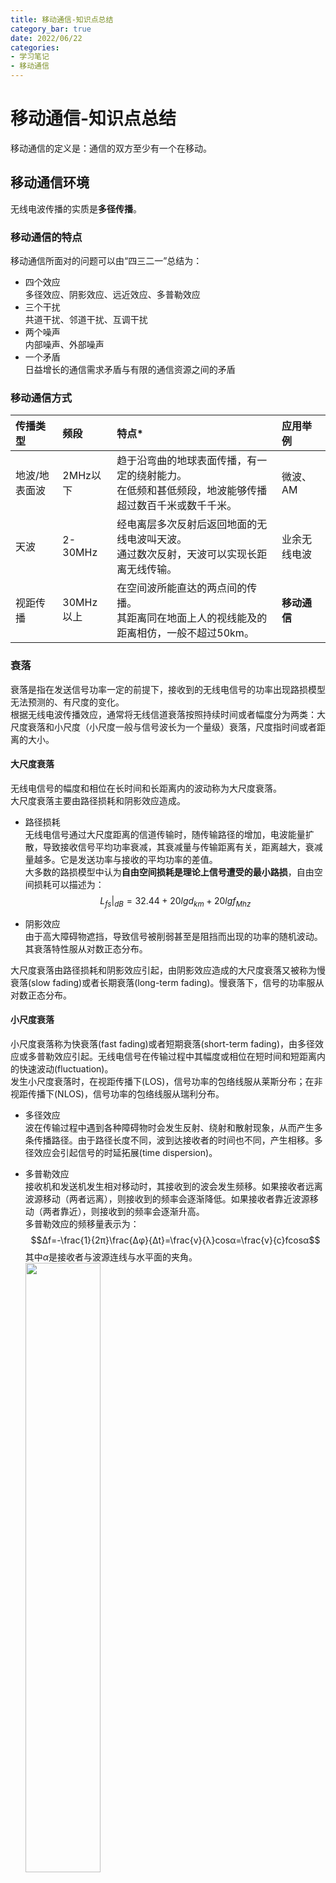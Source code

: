 ```yaml
---
title: 移动通信-知识点总结  
category_bar: true
date: 2022/06/22
categories: 
- 学习笔记
- 移动通信
---
```

# 移动通信-知识点总结
移动通信的定义是：通信的双方至少有一个在移动。  

## 移动通信环境
无线电波传播的实质是**多径传播**。  
### 移动通信的特点
移动通信所面对的问题可以由“四三二一”总结为：  
- 四个效应  
  多径效应、阴影效应、远近效应、多普勒效应
- 三个干扰  
  共道干扰、邻道干扰、互调干扰
- 两个噪声  
  内部噪声、外部噪声
- 一个矛盾  
  日益增长的通信需求矛盾与有限的通信资源之间的矛盾  

### 移动通信方式
| 传播类型 | 频段 | 特点* | 应用举例 |
|:--|:--|:--|:--| 
| 地波/地表面波 | 2MHz以下 | 趋于沿弯曲的地球表面传播，有一定的绕射能力。<br>在低频和甚低频段，地波能够传播超过数百千米或数千千米。 | 微波、AM |
| 天波 | 2-30MHz | 经电离层多次反射后返回地面的无线电波叫天波。<br>通过数次反射，天波可以实现长距离无线传输。 |业余无线电波|
| 视距传播 | 30MHz以上 | 在空间波所能直达的两点间的传播。<br> 其距离同在地面上人的视线能及的距离相仿，一般不超过50km。 | **移动通信** |

### 衰落
衰落是指在发送信号功率一定的前提下，接收到的无线电信号的功率出现路损模型无法预测的、有尺度的变化。  
根据无线电波传播效应，通常将无线信道衰落按照持续时间或者幅度分为两类：大尺度衰落和小尺度（小尺度一般与信号波长为一个量级）衰落，尺度指时间或者距离的大小。  

#### 大尺度衰落
无线电信号的幅度和相位在长时间和长距离内的波动称为大尺度衰落。   
大尺度衰落主要由路径损耗和阴影效应造成。  

- 路径损耗  
  无线电信号通过大尺度距离的信道传输时，随传输路径的增加，电波能量扩散，导致接收信号平均功率衰减，其衰减量与传输距离有关，距离越大，衰减量越多。它是发送功率与接收的平均功率的差值。   
  大多数的路损模型中认为**自由空间损耗是理论上信号遭受的最小路损**，自由空间损耗可以描述为：  
  $$L_{fs}|_{dB}=32.44+20lgd_{km}+20lgf_{Mhz}$$

- 阴影效应  
  由于高大障碍物遮挡，导致信号被削弱甚至是阻挡而出现的功率的随机波动。其衰落特性服从对数正态分布。  
  
大尺度衰落由路径损耗和阴影效应引起，由阴影效应造成的大尺度衰落又被称为慢衰落(slow fading)或者长期衰落(long-term fading)。慢衰落下，信号的功率服从对数正态分布。  

#### 小尺度衰落
小尺度衰落称为快衰落(fast fading)或者短期衰落(short-term fading)，由多径效应或多普勒效应引起。无线电信号在传输过程中其幅度或相位在短时间和短距离内的快速波动(fluctuation)。  
发生小尺度衰落时，在视距传播下(LOS)，信号功率的包络线服从莱斯分布；在非视距传播下(NLOS)，信号功率的包络线服从瑞利分布。  

- 多径效应  
  波在传输过程中遇到各种障碍物时会发生反射、绕射和散射现象，从而产生多条传播路径。由于路径长度不同，波到达接收者的时间也不同，产生相移。多径效应会引起信号的时延拓展(time dispersion)。  

- 多普勒效应  
  接收机和发送机发生相对移动时，其接收到的波会发生频移。如果接收者远离波源移动（两者远离），则接收到的频率会逐渐降低。如果接收者靠近波源移动（两者靠近），则接收到的频率会逐渐升高。  
  多普勒效应的频移量表示为：  
  $$Δf=-\frac{1}{2π}\frac{Δφ}{Δt}=\frac{v}{λ}cosα=\frac{v}{c}fcosα$$
  其中$α$是接收者与波源连线与水平面的夹角。  
  <img src = https://cdn.jsdelivr.net/gh/l61012345/Pic/img/20220702220526.png width=50%>  
  多普勒效应会引起信号的频率拓展(frequency dispersion)。  


### 噪声
在传播的过程中由于各种各样的因素，会造成接收方除了接收到有衰落的原调制信号外，还会接收到某些杂信号，这些杂信号称为噪声(noise)。噪声分为来自传输器件的内部噪声和环境中的外部噪声。  

#### 内部噪声
**内部噪声是移动通信中最重要的噪声**。最典型的内部噪声是热噪声(thermal noise)，它由电子和电路器件内部粒子的热运动产生。热噪声的功率可以表示为：  
$$N=kTBF$$
其中，$k=1.3805×10^{-23}J/K$为玻尔兹曼常数；$T$为环境的开尔文温度；$B$为带宽；$F$为噪声系数，在理想条件下$F=1$。  
化作对数即为：  
$$N|_{dB}=[kTBF]=-228.6+10lgT|_{K}+10lgf|_{Hz}+F|_{dB}$$

#### 外部噪声
移动通信中需要考虑到的外部噪声主要有三类：  
- 大气噪声(atmospheric noise)  
  大气噪声的主要噪声源是电离层(ionosphere)中的带电粒子，这些带电粒子的放电会产生噪声。大气噪声的功率随着时间、季节、天气的变化而变化。  
- 宇宙噪声(cosmic noise)  
  宇宙噪声的主要噪声源是大气层外某些星体的自然辐射和宇宙射线，在移动通信中主要考虑太阳的辐射。  
- 人为噪声(man-made noise)  
  由于人类活动和人造电子设备产生的噪声。产生人为噪声的主要噪声源是汽车的点火器、电动马达、电视接收天线等。移动通信中主要考虑汽车的点火噪声(ignition noise)。  

### 路径损耗模型
#### 路径损耗模型的分类
基本的无线传输链路模型由接收天线和发送天线的功率$P_t$和$P_r$以及它们的增益$G_t$和$G_r$、以及传播过程中的损耗$L$组成：  
$$P_r|_{dB}=P_t|_{dB}+G_t|_{dB}+G_r|_{dB}-L|_{dB}$$
定义路径损耗(path loss)为发送机发送的信号功率和接收机接收信号的平均功率之比。  
路径损耗模型则是通过实验和理论分析，将具体环境下的路径损耗通过数学模型表达出来。路径损耗模型的分类如下表所示：

| 名称 | 特点 | 设置对象* | 典型模型 |
|:--|:--|:--|:--|
| 麦克斯韦方程 | 1. 有助于了解电磁波在具体空间中的传播特性 <br> 2.对于实际工程过于复杂 | 传输器件：比如天线和传输线 ||
| 自由空间损耗模型 | 1. 非常容易计算 <br>2.对于传播环境的描述过于简单，因此过于理想化 |||
| 经验模型 | 基于实验测量和统计性质，模型只含有少量的参数，因此不精确 | 宏蜂窝 | 奥村模型（基于城市地带），COST-231模型 |
| 确定性模型/射线追踪模型 | 1.场所特定/地限性(site-specific)<br>2.需要大量的关于场地的几何信息<br>3.最精确的一类模型 | 微蜂窝和皮蜂窝 |两射线模型(适用于开阔地带)|
| 半经验模型 |确定性模型和经验模型的折中方案 ||Walfish-Ikegami模型和Lee模型|


#### 路径损耗模型的作用
利用路径损耗模型可以实现链路预算和对于移动台的定位。  
- 链路预算是指：知道无线电波在具体环境中的路径损耗可以得到接收信号的功率、从而得到一个大致的信号覆盖范围，从而帮助规划位置和数量天线的设置，还可以帮助确定发送天线功率、灵敏度、增益和尺寸的设置。   
- 通过对比估计和实际的信号功率，利用路径损耗模型也可以实现对于移动台的定位。  

#### 链路模型
在移动通信链路中，发送功率和接收功率的差异除了考虑收发天线增益$G_t$和$G_r$和路径损耗外，通常还要考虑大气散射损耗$L_g$、收发天线的馈线损耗$L_t$和$L_r$，以及噪声$N$，因此在基本无线传输链路模型下，增加了如下的环节：  
$$P_r|_{dB}=P_t|_{dB}+G_t|_{dB}+G_r|_{dB}-L_t|{dB}-L_r{dB}-L_{fs}|_{dB}-L_{g}|_{dB}$$
其中：$P_t|_{dB}+G_t|_{dB}-L_t|{dB}$为发送机的有效辐射功率。如果采用全向天线，那么天线的增益为$G|_{dB}=1$。  
载噪比CNR表示为：  
$$CNR|_{dB}=P_r|_{dB}-N|_{dB}$$
噪声的功率表示为： 
$$N|_{dB}=[kTBF]=-228.6+10lgT|_{K}+10lgB|_{Hz}+F|_{dB}$$ 



## 无线资源利用技术
### 复用技术
复用技术的对象是基带信号，本质上是一种提高资源利用效率的技术。  

| 复用技术名称 | 优点 | 缺点 |
|:-|:-|:-|
| 频分复用 | 不需要时间同步和动态调整 | -对信道资源的平均分配导致资源利用率不高<br> -不灵活 <br>-需要保护带，是一种额外开销 |
| 时分复用 | -只需要一个频率的载波就可以实现<br>-用户数多时仍有高吞吐量 |  -对信道资源的平均分配导致资源利用率不高<br>-需要同步<br> -需要转换时间，是一种额外开销 |
| 时分复用+频分复用 | 可以抵御频率选择性干扰 |  -对信道资源的平均分配导致资源利用率不高<br> -需要精准同步<br> -需要转换时间和保护带，额外开销增大 |
| 码分复用 | -高带宽利用率<br> -不需要同步<br> -抗干扰性强<br> | -对信道资源的平均分配导致资源利用率不高<br> -需要更复杂的信号检测技术 |

- 空分复用  
在空分复用中使用多个有向天线在不同方向发送和接收不同路的信号。  
空分复用比较容易实现，因此几乎所有的移动通信系统都使用了空分复用。  

### 多址技术
多址技术本质上是一种**多用户场景连接同一传输媒体下的资源协调方式**。  
{% note info %}  
复用技术指多路信号合为一路信号，共享传输媒体，复用技术的对象是基带信号。  
多址技术指多个终端共同连接同一个传输媒体，多址技术的对象是频带信号。 
双工指上行链路和下行链路共享同一个传输媒体，进行的复用。  
{% endnote %}  
多址技术可以简单分为竞争的多址技术(contention)和基于非竞争的多址技术(conflict free)。移动通信中使用的多址技术大多以基于非竞争的、非动态的多址技术为主：比如时分多址、频分多址、码分多址和空分多址。这样的多址技术的实质是对频带信号(即调制后的信号)的复用技术。  

#### 频分多址/FDMA
频分多址是对频带信号的频分复用，频分多址通过滤波实现。  
频分复用的优点是：  
- 复杂度低，易于同步。  
- 鲁棒性(robust)好。
- 使用频分复用的物理层比特开销不大。  

缺点是：  
- 频段是稀缺资源，频分多址的频带固定分配给固定链路，链路空闲会造成分配的频带被浪费。  
- 同时对射频干扰滤波器(RF filter)要求较高以减少邻道干扰。  

#### 时分多址/TDMA
时分多址将一帧分为多个时隙并分配给各用户。每一时隙会预留一些保护时间以避免多径效应带来的时移对帧同步的影响。  
原始的时分多址需要一个中央结点控制其他所有节点进行帧同步。  
时分多址的优点是：  
- 运用时分多址时，发送机会不时地开关机，因此能耗较低。  
- 自带时隙，不需要双工器。  

时分多址的缺点是：  
- 对于同步的要求更高。  
- 相比于频分多址其保护时间的开销更大。  

时分多址被广泛应用于2G通信系统，应用时分多址时通常需要自适应均衡器。  

#### 空分多址/SDMA
空分多址是对频带信号的空分复用，空分多址技术可以由如下几种方法实现：  
- 将全向天线服务的移动通信服务区**小区化**，相隔一定距离的不同的区群可以使用同一频率。  
- 基站使用多个有向天线划**分为多个扇区**。不同的天线接收来自不同扇区的信号。  
- 天线发送信号时进行**波束赋形**(beamforming)，使发送的电磁波的能量集中在某个方向上。  

空分多址的优点是实现简单，因此大部分移动通信系统都采用了空分多址。其缺点是对天线的类型有所指定，不灵活。

#### 码分多址/CDMA
时分多址和频分多址所使用的时间和频率带宽都是容量有限的资源，这些容量被称为硬容量。而码分复用利用不同的码片序列，称为伪随机码序列(presudo random code/presudo noise code,PN code)区分不同的用户。理论上码分复用可以支持无限个码片序列对应的用户，因此码分复用所使用的码片序列是一种无限容量的资源。  
同码分复用，码分多址中的特定码片序列只能够被指定的接收机接收。  
码分多址中要求用于区分不同用户的码片序列必须彼此不相关，以在接收机可以清晰地分辨各用户的信号。  
当不同码片序列并非完全不相关时，不同码片序列彼此出现相互干扰，称为多址干扰(multi access interference).  **多址干扰是码分多址特有的一种干扰现象**，会造成解扩的困难。    

码分多址的优点是：  
- 所有的用户都可以用同一个频率，且不需要用户同步。  
- 理论上用户容量无穷。  
- 载波生成简单，对于直接序列码分多址，只需要将伪随机码与用户信息相乘（异或）即可得到载波。  

码分多址的缺点是：  
- 需要精准的功率控制来解决远近效应。  
- 码片的定时(timing)和获取(acquiring)对接收机的要求更高。  
- 带宽小。  
- 会出现多址干扰，影响解扩。  


##### 宽带码分多址/WCDMA
宽带码分多址是一种宽带直接序列扩频/直接序列码分多址，其带宽在5MHz左右。宽带码分多址的实现方式有两步：  
- 信道化(channelization)  
  对频带信号使用正交的信道化码以扩频增加信号带宽。信道化码是一种短码，其长度与扩频因子有关。  
  常见的编码方式为正交可变扩频因子编码(OVSF,orthogonal variable spreading factor coding)。  
  具体的编码规则为：  
  扩频因子始终为$2^n$。对于一组由1和-1组成的序列，在下一次扩增中会扩增为两种形式：  
  - 在该序列后添加与该序列符号完全相反的序列。  
  - 在该序列后添加与该序列符号完全相同的序列。  
  
  由这个规则生成的码片树如下图所示：  
  <img src = https://cdn.jsdelivr.net/gh/l61012345/Pic/img/20220610161940.png width=50%>  
  
  根据扩频因子，系统所使用的信道化码从这个码片树中被选择出来。   
  
  信道化码在上行链路和下行链路中有不同的作用：  
  在上行链路中，信道化码用于区分**控制信道**和**专用信道**(dedicated channel)。  
  在下行链路中，信道化码用于区分连接同一个扇区/小区的**不同用户**。  
  
- 加扰(scrambling)  
  对信道化后的基带信号添加伪随机码(presudo code)以区分不同的小区/用户，同时也避免了小区之间由于使用同一个信道化码而产生的干扰。扰码的长度非常长，因此又被称为长码。  
  在上行链路中，扰码用于区分不同的**移动台**。  
  在下行链路中，扰码用于区分不同的**扇区/小区**。  

最终所使用的代码是信道化码和扰码的乘积。  

##### 远近效应和功率控制技术  
码分多址系统中，远近效应(near-far effect)尤为明显。简单来讲，远近效应用一句话可以概括为：“近水楼台先得月”：用户接收到的基站功率与其距离基站的远近有关。  
- 对于距离基站近的用户，其收到的基站功率较高。  
- 对于距离基站远的用户，其收到的基站功率较低。  

为了减少远近效应，采用码分多址的通信系统会使用更加精准和复杂的功率控制(power control)技术来调整发送给不同距离用户的信号功率。  

## 抗衰落技术
### 差错补偿技术
无线信道中最重要的差错补偿技术有三个：分集技术、误差控制编码和信道均衡。  
#### 信道均衡技术
**对于频率选择性信道，信道中的信号由于带宽有限而发生时延拓展，导致符号频谱出现重叠**——这是导致码间串扰(ISI)的主要原因。  

{% note info %}
码间串扰出现的原因有二：其一是因为信道带宽有限，其二是多径效应，无论是哪一种都会引起时延拓展，进而导致符号频谱重叠。  
{% endnote %}

信道均衡技术(channel equalization)可以有效的减少码间串扰。    
简单来说，信道均衡的想法是在接收端的滤波器后和判决器之间增加一个新的器件——均衡器。均衡器是一种FIR滤波器，它能够根据信道的脉冲响赋予调整接收信号在各频点权重$C_i$。具体赋予权重的方式多样，常见的是使用最小均方误差算法(MMSE,minimum mean squared error)来赋予权重。信道均衡要求信道有相关性。  
自适应信道均衡(adaptive cahnnel equalization)技术可以根据信道状态信息(channel state information, CSI)自动调整权重，使得码间串扰的程度减少到最小。  

#### 误差控制编码
误差控制编码是在信源编码阶段使用一些可以规避或者减少特定误差的编码方式的抗衰落技术。误差控制编码技术有前向纠错(forward error-correction，FEC)和自动请求重发(auto-repeat request,ARQ)两种。  

- 前向纠错  
前向纠错技术指在发送端，发送方根据发送数据的内容生成一组校验码，附加在数据前或后方。  
在接收方，接收者收到数据后按照相同的方式计算出一个校验码，并与发送方附带的校验码进行比对，如果两者不一致，则说明数据在传输的过程中发生了改变。某些校验方式还可以找到具体出错的比特位置，并且自动进行校正。  
根据编码器中是否需要内存(memory)，前向纠错码又分为卷积码(convolutional code)和分组码(block code)。  
经典的分组码是线性分组码，通常以$(n,k)$线性分组码表示，其意义是：对于$k$比特的信息，使其添加上$n-k$比特的校验信息。在线性分组码中，通常以$\frac{n}{k}$表示编码效率。  
卷积码是编码器冲激响应与一段比特数据进行离散时间卷积，从而生成校验码，卷积序列的长度和编码的有效性与编码器的冲激响应序列长度和卷积的序列长度——即内存的大小有关。  

- 自动请求重发  
自动请求重发是一种后向校错(backward error correction)，它依赖于接收者。简单来说，如果接收者收到数据后发现数据有错，会通过反馈机制告知发送者重新发送该数据。  
自动请求重发的缺点是会有重传时延。  

#### 分集技术
分集(diversity)技术的理论基础是：相互独立的信道中的衰落也是相互独立的。因此，分集技术的基本思想是划分不同的逻辑信道，以对不同信道中的误差进行分别补偿，然后将这些信号进行合并，以得到一个较为完整的信号。  
分集技术不会消除误差，但是会减小误码率，一般与其他技术连用。  
分集技术包括了宏分集和微分集两大类，其中微分集又可以分为空间分集、时间分集、频率分集和极化分集等等。  

- 宏分集  
  宏分集是一种多基站技术，其使用多个不同位置的基站(NodeB)对UE发送相同的信号。只要在各个方向上的信号传播受到的阴影效应不是同时的，这种办法就可以保证通信不会中断。  
  3G中采用的软切换是一种宏分集技术。  

- 微分集  
  微分集是针对于单个基站所使用的通信资源而言的。  
  - 空间分集  
  空间分集技术是使用多个有向天线将接收和发送空间划分为多个扇区(sector)的方法。常见的空间分集技术包括了4G中的MIMO 多天线技术(multi-input multi-output)以及5G的massive-MIMO技术等。  

  - 时间分集  
  常见的两种时间分集技术是交织和Rake接收机技术。  
  交织(interleaving)是一种按照一定规律、将多份字符在同一位置切断、重组，以避免突发差错的技术。  
  突发差错(burst error)通过交织和解交织(deinterleaving)被拆散为随机差错(random error)，并被校错机制捕捉。交织可以减少突发差错对数据的影响。 
  Rake接收机技术本质上也是一种时间分集，其用于对抗码分多址中由于多径时延导致的码片相关。   

  - 频率分集技术  
  频率分集技术主要包括了直接序列扩频(direct sequence spread spectrum,DS-SS)和正交频分复用(OFDM)，在后文中详细提到。  

- 合并技术  
  接收到的多个相同的信号需要以某种合并(combining)方式合并为单个符号信号。合并技术包括最大比值合并(Maximum Ratio Combining, MRC)、等增益合并(Equal Gain Combining,EGC)和选择合并(selection combining)。最大比值合并需要对所有信号进行扫描和跟踪，因此效果更好。等增益合并的效果更差，但是易于实现。选择合并只会保留信号最强的一个分支，所需要的计算量更小。  


### 扩频技术/码分复用技术
应用扩频技术的原因是因为在传输过程中符号的频谱常常会受到窄带信号的干扰，导致在接收方不能正确识别符号。因此使用扩频技术**通过为来自不同数据的字符信号加上不同的伪随机序列进而扩展每个符号的频谱带宽**。  
扩频技术/码分复用技术的要点有二： 
- 码片序列的作用是原来的单个字符通过与频带扩展序列进行运算变为符号持续时间更短的多个字符（称为码片，chip）。也就是说，相比于原来每个符号的符号持续时间，**单个码片的符号持续时间更短，在频域上表现为更宽的频谱**。  
- 不同的用户信号使用不同且唯一的码片序列。  

具体而言，信道中的符号信号会受到宽带和窄带干扰的影响。**在接收一侧，接收方使用解扩技术(despread)将符号频谱收窄的同时，也将窄带干扰信号的带宽拓宽，宽带干扰信号的带宽不受影响。这个混合的信号通过带通滤波器之后便可以复原**。  

<img src = https://cdn.jsdelivr.net/gh/l61012345/Pic/img/20220601162402.png width=50%>  

此外，码片序列只有收发方拥有，因此码分复用技术有很好的保密性。  
扩频因子(spreading factor)/处理增益(processing gain)用于表示扩频效率。扩频因子表示为宽带信号带宽与原信号带宽之比，是对一个比特对应多少个码片的直接反映。  
$$G_p=\frac{B_{SS}}{B}$$
按照使用频带扩展序列的方式，扩频技术又分为直接序列扩频、跳频扩频和跳时扩频。  

#### 直接序列扩频  
直接序列扩频(direct sequence spread spectrum,DS-SS)是使用一段直接生成的伪随机码与用户数据进行异或运算，得到受调后的数字信号。    
直接扩频序列减少了频率选择性衰落，但是需要对每个符号非常精准的功率控制以使的每个字符的功率相等。移动通信中主要采用的是直接序列扩频。  

#### 跳频扩频和跳时扩频  
跳频扩频(frequency hopping spread spectrum,FH,SS)是指用伪随机码序列进行频移键控，使载波频率不断跳变而扩展频谱的一种方法。   
跳频扩频主要用于军用通信中，它可以有效的避开干扰，发挥通信效能。  
同理，跳时扩频(time hopping spread spectrum)根据伪随机码序列选择不同时隙中的载波信号的方法，由于难以同步，因此现在比较少地使用这一系统。  

#### Rake 接收机技术  
在码分多址中，如果多径信号的时延超过了一个码片持续时间，那么接收到的噪声是非相关的，Rake接收机技术可以处理这种非相关的噪声。  
Rake接收机技术指的是使用一种形状如“耙（rake）”的多分支天线技术。Rake接收机上每个天线的分支可以接收一路多径信号。Rake接收机对收到的各个多径信号进行调整：利用多个相关检测器检测多径信号，并调整成时延相同的信号。各路调整后的信号叠加，输出最终的信号。Rake接收机技术可以有效解决码分多址中的频率选择性衰落。  

### 正交频分复用
正交频分复用是一种多载波调制技术，也是一种扩频技术。相比于传统的多载波调制技术，正交频分复用最大的不同是每个信道所使用的子载波在频谱上有所交叠。OFDM的技术的核心思想是将宽频率载波划分成多个带宽较小的正交子载波，并使用这些正交子载波发送及接收信号。  
由于每个子载波的带宽小于相干带宽， OFDM可以有效克服频率选择性衰落。   

#### 循环前缀  
由于多径效应造成的传输信号的相移可能会使得原来的载波之间不再具有正交性，并且导致码间串扰，因此有必要在每个载波前面添加一定的保护间隔，并且这个保护间隔中的信号是原信号的多个复制，称为循环前缀(CP,cyclic prefix)。  

#### 导频信号  
如果循环前缀的持续时间大于信道时延扩展的时间，则平稳多径信道的影响可以通过其对每个子载波的系数振幅和相位的影响精确地为信道建模。  
导频信号的作用就是使得接收端能够根据信道中导频信号幅度和相位的变化对信道进行建模和估计，从而在接收端实现信道均衡。  

#### 正交频分复用的特点
正交频分复用的优点是：  
- 高频谱利用率  
  正交频分复用在载波之间不需要保护频带，大大提高了频谱利用率。  
- 实现简单  
  在发送端和接收端只需要分别使用逆快速傅里叶变换和快速傅里叶变换就可以实现调制和解调。  

- 信噪比高  
  由于正交频分复用中使用了比特映射，更多的比特可以被调制到一条子载波上，因此正交频分复用的信噪比很高。  

- 抵御窄带干扰  
  OFDM中窄带干扰也只影响其频段的一小部分，而且系统可以不使用受到干扰的部分频段，可以抵御窄带干扰。  

其缺点是：  
- 高峰均比  
  由于正交频分复用信号是一组不同频率的正弦信号的和，其幅度变化非常大，因此正交频分复用有非常高的峰值-均值比(peak-to-average power rato, PAPR).高均峰比对信号的接收实现造成了困难。  


## 蜂窝移动通信组网技术
### 工作方式
目前的移动通信大多采用全双工技术，可以分为频分双工(FDD)和时分双工(TDD)两种。  
- 频分双工(FDD)  
  利用两个不同的频率进行区分上行和下行通信，并且收发频带之间有一定保护间隔以提高抗干扰能力。  
- 时分双工(TDD)  
  上行和下行通信工作在同一频率，但是不同时隙区分上行和下行通信。  

3GPP提出的2G、3G、4G标准中都使用了FDD，此外，3G和4G系统中使用了TDD。

### 划分小区/频率重用技术
由于移动通信所使用的频段是有限的，因此将覆盖的地理区域分割为多个更小的区域，称为小区(cell)，一个基站覆盖一个小区。相邻的小区之间必须使用不同的频率，由于无线电的衰减，在一定距离后又可以重新使用这个频率。  
共同使用全部可用频率的若干个小区组成一个小区簇/区群(clustering)。  
频率重用(frequency reuse)技术所指就是不同的区群之间使用对应的相同频率，使用各相同频率的两个小区的间隔应当相等，称为再用距离。  
<img src = https://cdn.jsdelivr.net/gh/l61012345/Pic/img/20220410143747.png width=50%>  

划分小区的优点是由于频率重用实现了高利用率和大容量；并且干扰被限制在了小区内部；同时小区之间的重叠可以保证即使一个小区掉话另一个小区也可以保持通话，具有鲁棒性。其缺点是带来了更多的建设成本和更复杂的移动性管理功能。  



### 移动性管理
#### 越区切换
越区切换（HO，hand-over/hand-off）指在作出越区切换决定后，将一个连接的所有无线电资源切换给另一个基站的情况。

切换过程分为：  
- 硬切换（hard handover）  
  移动台越过两个基站服务区的重叠部分后，先断开原来基站的连接，再建立和新基站的连接。  
- 软切换（soft handover）  
  移动台在两个BTS服务区的重叠部分处，在保持和原来基站连接的前提下，建立和新基站的连接。当移动台越过重叠部分后，再断开原来基站的连接。  
  更软切换(softer handover)则是发生在同一个基站的扇区和扇区之间软切换。  

越区切换需要考虑何时切换的问题，越区切换的主要判决依据是功率电平(power level)和通信质量测量(quality measurements)。判决过程需要考虑：  
- 触发方式(比如由功率电平触发、通信质量触发)  
- 判决依据的阈值  
- 目标小区选择过程  

越区切换的控制分为测量过程和判定过程：
- 移动控制(Mobile Controlled)：两者全部由移动台完成的策略。  
- 网络控制(Network Controlled)：两者全部由网络控制器完成的策略。  
- 移动台辅助控制(Network Controlled and Mobile assisted Handovers,MAHO)：  
  移动台测量到每个小区的信号强度，并报告给网络控制器，网络控制器决定是否进行切换以及切换的小区。  
  GSM中采用的是移动台辅助控制切换。  

#### 位置管理
用户设备在特定的情况下（比如开机、关机、间隔一定时间、参数变化等）需要向网络报告其位置，这个过程称为位置登记(Location Registration)。  
位置管理的区域称为位置区(LA,Location Area)，位置区中含有若干个小区。位置区越大，包含的小区数目越多，需要进行跨区登记的负荷就越轻。但是位置区越大，寻呼被叫移动台时浪费的呼叫资源就更多。  



## 蜂窝移动电话网演进
### 网络架构和关键技术
<table>
<tr><th>移动通信系统</th><th>用户终端</th><th>接入网</th><th>核心网</th><th>关键技术</th></tr>
<tr><td>2G<br>特点：全球通</td><td><b>MS(Mobile Station)</b><br>SIM卡：存储用户通信数据<br>TE：终端设备<br>特点是机卡分离</td><td><b>BSS(BaseStation Subsystem)</b><br>BTS：基站收发信机，负责收发信号<br>BSC：用于控制基站收发信机，和无线信道的交换</td><td><b>NSS(Network and Switching Subsystem)</b><br>MSC：移动交换中心，负责交换数据<br>HLR:记录和管理本地常驻用户永久和半永久设备信息<br>VLR:记录和管理漫游用户临时设备信息<br>AUC：鉴权中心，负责授权和空中接口加密</td><td>多址：FDMA+TDMA<br>双工：FDD<br>信道编码：卷积码<br>调制方式：GMSK<br>切换方式：移动台辅助控制的硬切换<br>越区切换/频率重用</td></tr>
<tr><td rowspan='4'>3G<br>特点：多媒体</td><td rowspan='6'><b>UE(User Equipment)</b><br>USIM卡：存储用户通信数据<br>TE：终端设备</td><td rowspan='4'><b>RAN(Radio Access Network)</b><br>NodeB:基站，负责收发信号<br>RNC:负责控制基站和分配无线资源</td><td><b>CN(Core Network)</b><br></td><td rowspan='4'>多址：FDMA+CDMA<br>双工：FDD+TDD<br>信道编码：卷积码和涡轮码<br>调制方式：QPSK<br>切换：软切换<br>Rake接收机技术/宏分集/功率控制</td></tr><tr><td>电路交换域<br>MSC：移动交换中心，负责交换数据<br>VLR:记录和管理漫游用户临时设备信息<br>GMSC:外部基于电路的网络的接口</td></tr><tr><td>分组交换域<br>SGSN:负责移动性、会话管理和计费<br>GGSN:确保和管理与外部分组交换网络的连接</td></tr><tr><td>公共部分<br>AUC：鉴权中心，负责授权和空中接口加密<br>HLR:记录和管理本地常驻用户永久和半永久设备信息</td></tr>
<tr><td>4G<br>特点：全IP</td><td><b>eRAN(enhanced RAN)</b><br>eNodeB:负责收发信号，并带有管理控制功能</td><td><b>EPC(Evolved Packet Core)</b><br>MME:信令处理<br>S-GW:连接不同的网络<br>P-GW:功能类似于GGSN，用于提供IP接入等功能<br>HSS:数据库，存储用户信息</td><td>多址：OFDMA（下行）SC-FDMA（单载波FDMA，上行）<br>双工：FDD+TDD<br>信道编码：DPC<br>调制方式：QAM<br>MIMO多天线技术/载波聚合</td></tr>
<tr><td>5G<br>特点：万物互联</td><td><b>NG-RAN(Next Generation RAN)</b><br>gNB：5G基站</td><td><b>5GC(5G Corenetwork)</b><br>AMF：类似于MME，进行控制面的处理<br>UPF:进行用户面业务处理</td><td>多址：NOMA<br>双工：FDD+TDD<br>Massive-MIMO/NFV+SDN/边缘计算</td></tr>
</table>


### 第五代移动通信系统/5G
5G的正式名称为IMT-2020。相比于4G，在用户设备上5G的移动设备不再限制于移动电话，而统称为移动设备，实现设备到设备(D2D)的通信。接入网方面使用**密集蜂窝组网**和**密集多天线**(Massive-MIMO)等技术，扩大容量。此外，5G中还有意将核心网的部分功能转移到接入网上，以减小时延，这样的技术称为**边缘计算**。核心网方面，5G核心网除了使用SDN外，还使用了**网络功能虚拟化**（NFV）技术，将4G的核心网功能虚拟化为软件功能。   

#### 特点与应用场景
- 增强移动宽带(eMBB)  
  相比于4G，5G拥有更大的带宽和更高的数据率，并且有更广的覆盖范围。应用例如8K超高清视频直播。  
- 海量机器类通信(mMTC)  
  5G支持更高密度的连接，ITU定义5G的物联网连接数支持100万连接/平方公里。应用例如物联网、智慧城市。  
- 超可靠低时延通信(uRLLC)  
  由于更高的数据率与低时延技术的应用，5G的传输时延更低，并且可靠性接近100%。应用例如自动驾驶、远程医疗。  

#### 组网技术
5G的组网技术分为两类：非独立组网技术(NSA)和独立组网技术(NA)。  
简单来说，非独立组网使用4G和5G融合基站，用户通过5G基站和4G基站接入4G核心网。非独立组网主要聚焦于eMBB业务，是5G前期的过渡组网方式。  
独立组网是一种独立于4G的组网方式，用户面和控制面都建立在5G核心网上。  


### 第六代移动通信系统/6G
6G的网络架构可以概括为“空天地一体化”或者“天地一体化”。  
#### 关键技术
- 人工智能  
  类似于ANN，PSO等等优化算法被应用于优化网络环境。  
- 卫星/无人机通信  
  卫星/无人机(UAV)等可以在低空运作的航空器被用做基站，实现空天地一体化。  


## 卫星定位系统
### 卫星通信和地面微波通信
地面的微波通信采用的频段是1到40GHz，其支持两个固定微波站之间的长距离视距(LOS)通信，微波通信会受到自由空间损耗/传输距离、对流层(troposphere，比如雨衰rainfall)和地形的影响，支持的通信范围受到地球曲率(earth curvature)的限制，通常在几十到几百公里。地面微波通信可以用做长途通信(long haul)和电视传输。  
而卫星通信采用的频段是1-10GHz左右。卫星通信中使用卫星作为中继站，可以覆盖为由于地形和遮挡物微波通信无法覆盖的区域提供可靠的无线通信方式，覆盖区域可以达到上百公里。卫星通信受到自由空间损耗、对流层和电离层(ionosphere)的影响。  

> 地面微波通信频段-ITU：https://www.itu.int/en/ITU-R/terrestrial/broadcast/Pages/Bands.aspx


### 卫星定位原理
卫星定位系统使用卫星进行定位，其需要：  
- 实时定位信息(real-time location information)。
- 自主完整性检查(autonomous integrity checking):提供方法让用户确定导航方案的准确性。  
- 为安全导航提供足够的精度(sufficient accuracy for safe navigation)。

在任意时刻，在地面上的任意一点都可以同时观测到4颗以上的卫星。用户的位置坐标可以假设为$(x_u,y_u,z_u)$. 在GPS观测中，每一个卫星可以通过向接收机发信测量回传时间得到其与接收机之间的大致距离，称为拟极差（pseudorange）$ρ_i$。利用三维坐标中的距离公式，利用3颗卫星就可以组成3个方程式：
$$\begin{cases}
  \rho_1=\sqrt{(x_1-x_u)^2+(y_1-y_u)^2+(z_1-z_u)^2}\\
  \rho_2=\sqrt{(x_2-x_u)^2+(y_2-y_u)^2+(z_2-z_u)^2}\\
  \rho_3=\sqrt{(x_3-x_u)^2+(y_3-y_u)^2+(z_3-z_u)^2}\\
\end{cases}$$
其中第$i$颗卫星的坐标为$(x_i,y_i,z_i)$。  
这个方程组的解即为用户在地球上的位置$(x_u,y_u,z_u)$。  
因此**至少需要3颗卫星就能知道地球上用户的位置，实现定位**。  
事实上，如果考虑到卫星的时钟与接收机时钟之间的误差$Δt$，那么方程将会有4个未知数：
$$\begin{cases}
  \rho_1=\sqrt{(x_1-x_u)^2+(y_1-y_u)^2+(z_1-z_u)^2}+cΔt\\
  \rho_2=\sqrt{(x_2-x_u)^2+(y_2-y_u)^2+(z_2-z_u)^2}+cΔt\\
  \rho_3=\sqrt{(x_3-x_u)^2+(y_3-y_u)^2+(z_3-z_u)^2}+cΔt\\
\end{cases}$$
其中$c$为光速。  
因而需要引入第4颗卫星，形成4个方程式进行求解，从而得到钟差$Δt$和用户坐标$(x_u,y_u,z_u)$。  

> 卫星的定位原理-北斗卫星定位系统：http://www.beidou.gov.cn/zy/kpyd/201710/t20171021_4626.html


### 卫星定位系统结构
卫星定位系统的架构分为：  
- 空间段(space segment)  
  卫星。主要的用途是中继，它可以接收并存储来自地面段的信息。其对时间的精准度要求非常高，通常内部设置有原子钟。此外，卫星也支持通过激光与其他卫星建立无线连接。  
- 地面段(ground segment)  
  由监测站、控制站、上注站(uploading station)组成。主要作用为监测卫星的运行状况和估计板载时钟状态(estimate the on-board clock state)。  
- 用户段(user segment)  
  由用户群和接收机组成。功能为获取卫星的信号并追踪从卫星接收到的信号、接收卫星数据、对PVT（位移、速度、时间）进行估计。  
  
<img src = https://cdn.jsdelivr.net/gh/l61012345/Pic/img/20220626115338.png width=50%>  


### 卫星定位系统类型
#### 全球定位系统
<table>
<tr><th>名称</th><th>发射国家和地区</th><th>卫星数</th><th>轨道平面数</th><th>多址方式</th></tr>
<tr><td>GPS</td><td>美国</td><td>32</td><td>6</td><td>CDMA</td></tr>
<tr><td>GALILEO</td><td>欧盟</td><td>30</td><td>3</td><td>CDMA</td></tr>
<tr><td>GLONASS</td><td>俄罗斯</td><td>24</td><td>3</td><td>CDMA/FDMA</td></tr>
<tr><td>COMPASS</td><td>中国</td><td>55*</td><td>3</td><td>CDMA</td></tr>
</table>

> 北斗系统发射卫星数量：http://www.beidou.gov.cn/xt/fsgl/ ，第55颗卫星于2020年6月发射。  


区域定位系统：  
- 印度：IRNSS(Indian Regional Navigational Satellite System)：由7颗近地卫星组成。
- 日本：QZSS（准天顶卫星システム）：由5*颗卫星组成。与GPS系统协作，负责提供亚太地区的导航。  
  > QZSS系统卫星数量： https://qzss.go.jp/en/technical/qzssinfo/index.html ，第5颗卫星于2022年1月发射。  